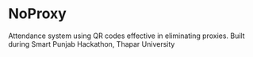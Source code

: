 # NoProxy
Attendance system using QR codes effective in eliminating proxies. Built during Smart Punjab Hackathon, Thapar University
